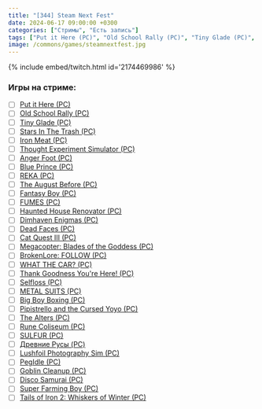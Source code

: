 ```yaml
---
title: "[344] Steam Next Fest"
date: 2024-06-17 09:00:00 +0300
categories: ["Стримы", "Есть запись"]
tags: ["Put it Here (PC)", "Old School Rally (PC)", "Tiny Glade (PC)", "Stars In The Trash (PC)", "Iron Meat (PC)", "Thought Experiment Simulator (PC)", "Anger Foot (PC)", "Blue Prince (PC)", "REKA (PC)", "The August Before (PC)", "Fantasy Boy (PC)", "FUMES (PC)", "Haunted House Renovator (PC)", "Dimhaven Enigmas (PC)", "Dead Faces (PC)", "Cat Quest III (PC)", "Megacopter: Blades of the Goddess (PC)", "BrokenLore: FOLLOW (PC)", "WHAT THE CAR? (PC)", "Thank Goodness You're Here! (PC)", "Selfloss (PC)", "METAL SUITS (PC)", "Big Boy Boxing (PC)", "Pipistrello and the Cursed Yoyo (PC)", "The Alters (PC)", "Rune Coliseum (PC)", "SULFUR (PC)", "Древние Русы (PC)", "Lushfoil Photography Sim (PC)", "PegIdle (PC)", "Goblin Cleanup (PC)", "Disco Samurai (PC)", "Super Farming Boy (PC)", "Tails of Iron 2: Whiskers of Winter (PC)"]
image: /commons/games/steamnextfest.jpg
---
```


{% include embed/twitch.html id='2174469986' %}

### Игры на стриме:
+ [ ] [Put it Here (PC)](/tags/put-it-here-pc)
+ [ ] [Old School Rally (PC)](/tags/old-school-rally-pc)
+ [ ] [Tiny Glade (PC)](/tags/tiny-glade-pc)
+ [ ] [Stars In The Trash (PC)](/tags/stars-in-the-trash-pc)
+ [ ] [Iron Meat (PC)](/tags/iron-meat-pc)
+ [ ] [Thought Experiment Simulator (PC)](/tags/thought-experiment-simulator-pc)
+ [ ] [Anger Foot (PC)](/tags/anger-foot-pc)
+ [ ] [Blue Prince (PC)](/tags/blue-prince-pc)
+ [ ] [REKA (PC)](/tags/reka-pc)
+ [ ] [The August Before (PC)](/tags/the-august-before-pc)
+ [ ] [Fantasy Boy (PC)](/tags/fantasy-boy-pc)
+ [ ] [FUMES (PC)](/tags/fumes-pc)
+ [ ] [Haunted House Renovator (PC)](/tags/haunted-house-renovator-pc)
+ [ ] [Dimhaven Enigmas (PC)](/tags/dimhaven-enigmas-pc)
+ [ ] [Dead Faces (PC)](/tags/dead-faces-pc)
+ [ ] [Cat Quest III (PC)](/tags/cat-quest-iii-pc)
+ [ ] [Megacopter: Blades of the Goddess (PC)](/tags/megacopter-blades-of-the-goddess-pc)
+ [ ] [BrokenLore: FOLLOW (PC)](/tags/brokenlore-follow-pc)
+ [ ] [WHAT THE CAR? (PC)](/tags/what-the-car-pc)
+ [ ] [Thank Goodness You're Here! (PC)](/tags/thank-goodness-you-re-here-pc)
+ [ ] [Selfloss (PC)](/tags/selfloss-pc)
+ [ ] [METAL SUITS (PC)](/tags/metal-suits-pc)
+ [ ] [Big Boy Boxing (PC)](/tags/big-boy-boxing-pc)
+ [ ] [Pipistrello and the Cursed Yoyo (PC)](/tags/pipistrello-and-the-cursed-yoyo-pc)
+ [ ] [The Alters (PC)](/tags/the-alters-pc)
+ [ ] [Rune Coliseum (PC)](/tags/rune-coliseum-pc)
+ [ ] [SULFUR (PC)](/tags/sulfur-pc)
+ [ ] [Древние Русы (PC)](/tags/древние-русы-pc)
+ [ ] [Lushfoil Photography Sim (PC)](/tags/lushfoil-photography-sim-pc)
+ [ ] [PegIdle (PC)](/tags/pegidle-pc)
+ [ ] [Goblin Cleanup (PC)](/tags/goblin-cleanup-pc)
+ [ ] [Disco Samurai (PC)](/tags/disco-samurai-pc)
+ [ ] [Super Farming Boy (PC)](/tags/super-farming-boy-pc)
+ [ ] [Tails of Iron 2: Whiskers of Winter (PC)](/tags/tails-of-iron-2-whiskers-of-winter-pc)
